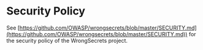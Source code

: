 # Security Policy

See [https://github.com/OWASP/wrongsecrets/blob/master/SECURITY.md](https://github.com/OWASP/wrongsecrets/blob/master/SECURITY.md)) for the security policy of the WrongSecrets project.
